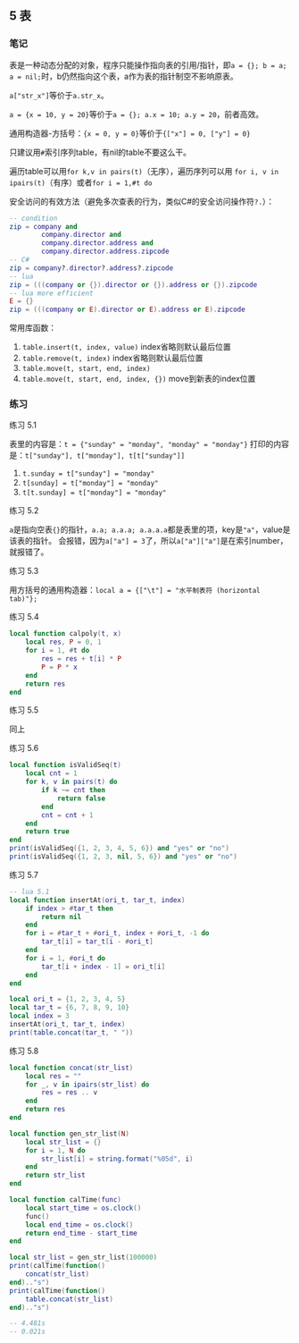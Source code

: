 ## 5 表

### 笔记

表是一种动态分配的对象，程序只能操作指向表的引用/指针，即`a = {}; b = a; a = nil;`时，b仍然指向这个表，a作为表的指针制空不影响原表。

`a["str_x"]`等价于`a.str_x`。

`a = {x = 10, y = 20}`等价于`a = {}; a.x = 10; a.y = 20`，前者高效。

通用构造器-方括号：`{x = 0, y = 0}`等价于`{["x"] = 0, ["y"] = 0}`

只建议用`#`索引序列table，有nil的table不要这么干。

遍历table可以用`for k,v in pairs(t)`（无序），遍历序列可以用 `for i, v in ipairs(t)`（有序）或者`for i = 1,#t do`

安全访问的有效方法（避免多次查表的行为，类似C#的安全访问操作符`?.`）：

```lua
-- condition
zip = company and 
        company.director and
        company.director.address and
        company.director.address.zipcode
-- C#
zip = company?.director?.address?.zipcode
-- lua
zip = (((company or {}).director or {}).address or {}).zipcode
-- lua more efficient
E = {}
zip = (((company or E).director or E).address or E).zipcode
```

常用库函数：

1. `table.insert(t, index, value)` index省略则默认最后位置
2. `table.remove(t, index)` index省略则默认最后位置
3. `table.move(t, start, end, index)`
4. `table.move(t, start, end, index, {})` move到新表的index位置

### 练习

练习 5.1

表里的内容是：`t = {"sunday" = "monday", "monday" = "monday"}`
打印的内容是：`t["sunday"], t["monday"], t[t["sunday"]]`

1. `t.sunday = t["sunday"] = "monday"`
2. `t[sunday] = t["monday"] = "monday"`
3. `t[t.sunday] = t["monday"] = "monday"`

练习 5.2

`a`是指向空表`{}`的指针，`a.a; a.a.a; a.a.a.a`都是表里的项，key是`"a"`，value是该表的指针。
会报错，因为`a["a"] = 3`了，所以`a["a"]["a"]`是在索引number，就报错了。

练习 5.3

用方括号的通用构造器：`local a = {["\t"] = "水平制表符 (horizontal tab)"};`

练习 5.4

```lua
local function calpoly(t, x)
    local res, P = 0, 1
    for i = 1, #t do
        res = res + t[i] * P
        P = P * x
    end
    return res
end
```

练习 5.5

同上

练习 5.6

```lua
local function isValidSeq(t)
    local cnt = 1
    for k, v in pairs(t) do
        if k ~= cnt then
            return false
        end
        cnt = cnt + 1
    end
    return true
end
print(isValidSeq({1, 2, 3, 4, 5, 6}) and "yes" or "no")
print(isValidSeq({1, 2, 3, nil, 5, 6}) and "yes" or "no")

```

练习 5.7

```lua
-- lua 5.1
local function insertAt(ori_t, tar_t, index)
    if index > #tar_t then
        return nil
    end
    for i = #tar_t + #ori_t, index + #ori_t, -1 do
        tar_t[i] = tar_t[i - #ori_t]
    end
    for i = 1, #ori_t do
        tar_t[i + index - 1] = ori_t[i]
    end
end

local ori_t = {1, 2, 3, 4, 5}
local tar_t = {6, 7, 8, 9, 10}
local index = 3
insertAt(ori_t, tar_t, index)
print(table.concat(tar_t, " "))
```

练习 5.8

```lua
local function concat(str_list)
    local res = ""
    for _, v in ipairs(str_list) do
        res = res .. v
    end
    return res
end

local function gen_str_list(N)
    local str_list = {}
    for i = 1, N do
        str_list[i] = string.format("%05d", i)
    end
    return str_list
end

local function calTime(func)
    local start_time = os.clock()
    func()
    local end_time = os.clock()
    return end_time - start_time
end

local str_list = gen_str_list(100000)
print(calTime(function()
    concat(str_list)
end).."s")
print(calTime(function()
    table.concat(str_list)
end).."s")

-- 4.481s
-- 0.021s
```